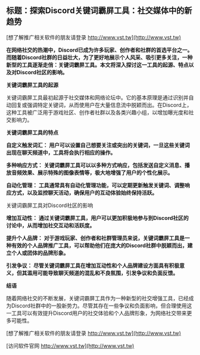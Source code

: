 ## **标题：探索Discord关键词霸屏工具：社交媒体中的新趋势**

[想了解推广相关软件的朋友请登录 http://www.vst.tw](http://www.vst.tw)

**在网络社交的热潮中，Discord已成为许多玩家、创作者和社群的首选平台之一。而随着Discord社群的日益壮大，为了更好地展示个人风采、吸引更多关注，一种新型的工具逐渐走俏：关键词霸屏工具。本文将深入探讨这一工具的起源、特点以及对Discord社区的影响。**

**关键词霸屏工具的起源**

关键词霸屏工具最初起源于社交媒体和网络论坛中。它的基本原理是通过识别并自动回复或强调特定关键词，从而使用户在大量信息流中脱颖而出。在Discord上，这种工具被广泛用于游戏社区、创作者社群以及各类兴趣小组，以增加曝光度和社交影响力。

**关键词霸屏工具的特点**

**自定义触发词汇： 用户可以设置自己想要关注或突出的关键词，一旦这些关键词出现在聊天频道中，工具将会执行相应的操作。**

**多种响应方式： 关键词霸屏工具可以以多种方式响应，包括发送自定义消息、播放音频效果、展示特殊的图像表情等，极大地增强了用户的个性化展示。**

**自动化管理： 工具通常具有自动化管理功能，可以定期更新触发关键词、调整响应方式，以及监控聊天活动，确保用户的互动体验始终保持活跃。**

关键词霸屏工具对Discord社区的影响

**增加互动性： 通过关键词霸屏工具，用户可以更加积极地参与到Discord社区的讨论中，从而增加社交互动和活跃度。**

**提升个人品牌： 对于游戏玩家、创作者和社群管理员来说，关键词霸屏工具是一种有效的个人品牌推广工具，可以帮助他们在庞大的Discord社群中脱颖而出，建立个人或团体的品牌形象。**

**引发争议： 尽管关键词霸屏工具在增加互动性和个人品牌建设方面具有积极意义，但其滥用可能导致聊天频道的混乱和不良氛围，引发争议和负面反馈。**

**结语**

随着网络社交的不断发展，关键词霸屏工具作为一种新型的社交增强工具，已经成为Discord社群中的一股新势力。尽管其存在一些争议和负面影响，但合理使用这一工具可以有效提升Discord用户的社交体验和个人品牌形象，为网络社交带来更多可能性。

[想了解推广相关软件的朋友请登录 http://www.vst.tw](http://www.vst.tw)


[访问软件官网 http://www.vst.tw](http://www.vst.tw)

